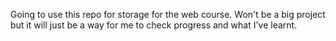 Going to use this repo for storage for the web course. Won't be a big project but it will just be a way for me to check progress and what I've learnt.
